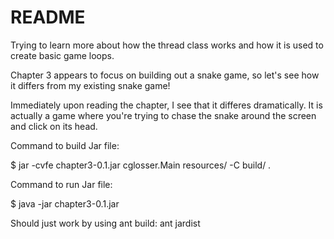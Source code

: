 README
======

Trying to learn more about how the thread class works and how it is used to
create basic game loops.

Chapter 3 appears to focus on building out a snake game, so let's see how it
differs from my existing snake game!

Immediately upon reading the chapter, I see that it differes dramatically.  It
is actually a game where you're trying to chase the snake around the screen and
click on its head.

Command to build Jar file:

$ jar -cvfe chapter3-0.1.jar cglosser.Main resources/ -C build/ .

Command to run Jar file:

$ java -jar chapter3-0.1.jar

Should just work by using ant build:  ant jardist
